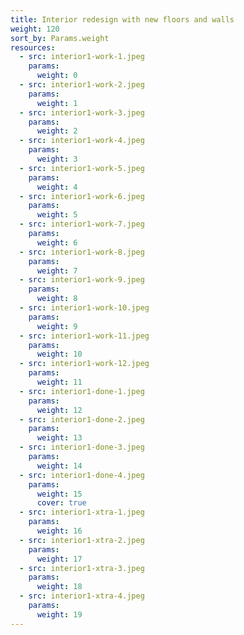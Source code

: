 ```yaml
---
title: Interior redesign with new floors and walls
weight: 120
sort_by: Params.weight
resources:
  - src: interior1-work-1.jpeg
    params:
      weight: 0
  - src: interior1-work-2.jpeg
    params:
      weight: 1
  - src: interior1-work-3.jpeg
    params:
      weight: 2
  - src: interior1-work-4.jpeg
    params:
      weight: 3
  - src: interior1-work-5.jpeg
    params:
      weight: 4
  - src: interior1-work-6.jpeg
    params:
      weight: 5
  - src: interior1-work-7.jpeg
    params:
      weight: 6
  - src: interior1-work-8.jpeg
    params:
      weight: 7
  - src: interior1-work-9.jpeg
    params:
      weight: 8
  - src: interior1-work-10.jpeg
    params:
      weight: 9
  - src: interior1-work-11.jpeg
    params:
      weight: 10
  - src: interior1-work-12.jpeg
    params:
      weight: 11
  - src: interior1-done-1.jpeg
    params:
      weight: 12
  - src: interior1-done-2.jpeg
    params:
      weight: 13
  - src: interior1-done-3.jpeg
    params:
      weight: 14
  - src: interior1-done-4.jpeg
    params:
      weight: 15
      cover: true
  - src: interior1-xtra-1.jpeg
    params:
      weight: 16
  - src: interior1-xtra-2.jpeg
    params:
      weight: 17
  - src: interior1-xtra-3.jpeg
    params:
      weight: 18
  - src: interior1-xtra-4.jpeg
    params:
      weight: 19
---
```

